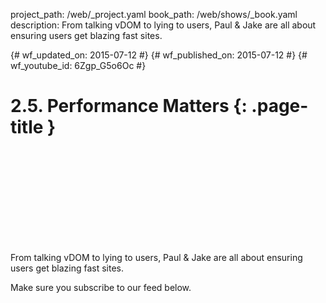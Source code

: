 project_path: /web/_project.yaml book_path: /web/shows/_book.yaml description: From talking vDOM to lying to users, Paul & Jake are all about ensuring users get blazing fast sites.

{# wf_updated_on: 2015-07-12 #} {# wf_published_on: 2015-07-12 #} {# wf_youtube_id: 6Zgp_G5o6Oc #}

# 2.5. Performance Matters {: .page-title }

<div class="video-wrapper">
  <iframe class="devsite-embedded-youtube-video" data-video-id="6Zgp_G5o6Oc"
          data-autohide="1" data-showinfo="0" frameborder="0" allowfullscreen>
  </iframe>
</div>

From talking vDOM to lying to users, Paul & Jake are all about ensuring users get blazing fast sites.

Make sure you subscribe to our feed below.